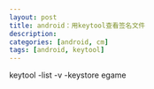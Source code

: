 ```yaml
---
layout: post
title: android：用keytool查看签名文件
description: 
categories: [android, cm]
tags: [android, keytool]
---
```


keytool -list -v -keystore egame



